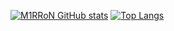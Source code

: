 [![M1RRoN GitHub stats](https://github-readme-stats.vercel.app/api?username=M1RRoN&show_icons=true&theme=radical)](https://github.com/M1RRoN/github-readme-stats)
[![Top Langs](https://github-readme-stats.vercel.app/api/top-langs/?username=M1RRoN&hide_progress=true)](https://github.com/M1RRoN/github-readme-stats)

